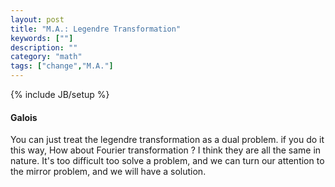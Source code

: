 ```yaml
---
layout: post
title: "M.A.: Legendre Transformation"
keywords: [""]
description: ""
category: "math"
tags: ["change","M.A."]
---
```

{% include JB/setup %}


#### Galois
You can just treat the legendre transformation as a dual problem. if you do it
this way, How about Fourier transformation ?  I think they are all the same in
nature. It's too difficult too solve a problem, and we can turn our attention to
the mirror problem, and we will have a solution.
